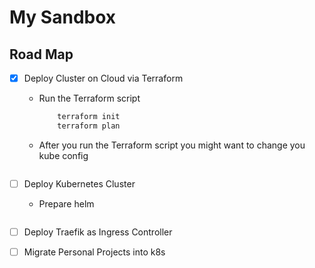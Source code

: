 # My Sandbox

## Road Map

- [X] Deploy Cluster on Cloud via Terraform 
    - Run the Terraform script 
        ```bash
            terraform init
            terraform plan
        ```
    - After you run the Terraform script you might want to change you kube config
        ```bash
        
        ```
- [ ] Deploy Kubernetes Cluster
    - Prepare helm
        ```bash
 
        ```
- [ ] Deploy Traefik as Ingress Controller
- [ ] Migrate Personal Projects into k8s

